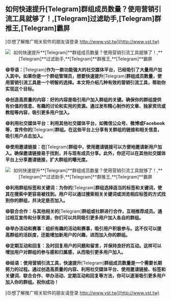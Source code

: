 ## **如何快速提升**[Telegram]**群组成员数量？使用营销引流工具就够了！,**[Telegram]**过滤助手,**[Telegram]**群推王,**[Telegram]**霸屏**

[😍想了解推广相关软件的朋友请登录 http://www.vst.tw](http://www.vst.tw)

 <center><img src="https://vst.tw/MP4/tuiguang/png/3.png" alt="如何快速提升**[Telegram]**群组成员数量？使用营销引流工具就够了！,**[Telegram]**过滤助手,**[Telegram]**群推王,**[Telegram]**霸屏"></center>

**😄导语：**[Telegram]**作为一款功能强大的社交媒体平台，已经吸引了大量用户加入其中。如果你是一个群组管理员，想要快速提升**[Telegram]**群组成员数量，使用营销引流工具是一个明智的选择。本文将介绍几种有效的营销引流工具，帮助你实现这个目标。**

**😄创造高质量的内容：好的内容是吸引用户加入群组的关键。确保你的群组提供有价值的信息、有趣的讨论和实用的资源。通过发布精心制作的文章、独家资讯或教程等内容，吸引更多用户加入。**

**😄利用社交媒体平台：利用其他社交媒体平台，如微信公众号、微博或Facebook等，宣传你的**[Telegram]**群组。在这些平台上分享有关群组的链接和相关信息，吸引用户点击加入。**

**😄使用邀请链接：在**[Telegram]**群组中，使用邀请链接可以方便地邀请新用户加入。确保邀请链接易于找到，并与现有成员分享。此外，你还可以在其他社交媒体平台上分享邀请链接，扩大群组的曝光度。**

 <center><img src="https://vst.tw/MP4/tuiguang/png/7.png" alt="如何快速提升**[Telegram]**群组成员数量？使用营销引流工具就够了！,**[Telegram]**过滤助手,**[Telegram]**群推王,**[Telegram]**霸屏"></center>

**😄利用群组标签和关键词：为你的**[Telegram]**群组选择适当的标签和关键词，使其在搜索中更容易被找到。用户可以通过搜索相关关键词或浏览相应标签的方式找到你的群组，并决定是否加入。**

**😄联合合作：与其他相关的**[Telegram]**群组或社群进行合作，互相推荐成员。通过相互宣传和分享资源，你们可以共同吸引更多用户加入各自的群组。**

**😄举办活动和赛事：组织有趣的活动和赛事，吸引用户积极参与。这不仅可以提高群组的活跃度，还能增加新用户的兴趣，进而加入你的群组。**

**😄定期互动和回复：及时回复用户的问题和留言，并保持良好的互动。这样可以增加用户对群组的参与感和归属感，从而吸引更多用户加入。**

**😄结语：使用营销引流工具，快速提升**[Telegram]**群组成员数量是一个需要长期努力的过程。通过创造高质量的内容、利用社交媒体平台、使用邀请链接、标签和关键词、联合合作、举办活动、定期互动和回复等方法，你可以逐渐吸引更多用户加入你的群组。祝你成功！**

[😍想了解推广相关软件的朋友请登录 http://www.vst.tw](http://www.vst.tw)



